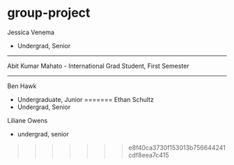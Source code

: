 # group-project

Jessica Venema 
 - Undergrad, Senior

----------
Abit Kumar Mahato
    - International Grad Student, First Semester

----------
Ben Hawk
 - Undergraduate, Junior
=======
Ethan Schultz
 - Undergrad, Senior
 
Liliane Owens
 - undergrad, senior
>>>>>>> e8f40ca3730f153013b756644241cdf8eea7c415
